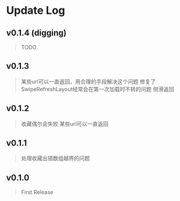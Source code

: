 # Update Log

## v0.1.4 (digging)
> TODO

## v0.1.3
> 某些url可以一直返回，用合理的手段解决这个问题
> 修复了SwipeRefreshLayout经常会在第一次加载时不转的问题
> 侧滑返回

## v0.1.2
> 收藏偶尔会失败
> 某些url可以一直返回

## v0.1.1
> 处理收藏出错数组越界的问题

## v0.1.0
> First Release
